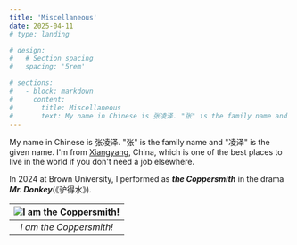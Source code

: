 ```yaml
---
title: 'Miscellaneous'
date: 2025-04-11
# type: landing

# design:
#   # Section spacing
#   spacing: '5rem'

# sections:
#   - block: markdown
#     content:
#       title: Miscellaneous
#       text: My name in Chinese is 张凌泽. "张" is the family name and "凌泽" is the given name. I'm from [Xiangyang](https://www.trip.com/travel-guide/destination/xiangyang-414/), China, which is one of the best places to live in the world if you don't need a job elsewhere. <br> In 2024 at Brown University, I performed as *the Coppersmith* in the drama *Mr. Donkey*(《驴得水》).
---
```

My name in Chinese is 张凌泽. "张" is the family name and "凌泽" is the given name. I'm from [Xiangyang](https://www.trip.com/travel-guide/destination/xiangyang-414/), China, which is one of the best places to live in the world if you don't need a job elsewhere.

In 2024 at Brown University, I performed as ***the Coppersmith*** in the drama ***Mr. Donkey***(《驴得水》).

| ![I am the Coppersmith!](./indrama.jpg) | 
|:--:| 
| *I am the Coppersmith!* |